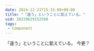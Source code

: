 ```yaml
---
date: 2024-12-21T15:31:09+09:00
title: "「違う」ということに飢えている。"
uid: 20220629152508
tags:
 - Component
---
```


「違う」ということに飢えている。
今更？